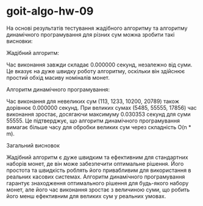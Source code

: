 # goit-algo-hw-09

На основі результатів тестування жадібного алгоритму та алгоритму динамічного програмування для різних сум можна зробити такі висновки:

Жадібний алгоритм:

Час виконання завжди складає 0.000000 секунд, незалежно від суми. Це вказує на дуже швидку роботу алгоритму, оскільки він здійснює простий обхід масиву номіналів монет.


Алгоритм динамічного програмування:

Час виконання для невеликих сум (113, 1233, 10200, 20789) також дорівнює 0.000000 секунд.
При великих сумах (5485, 55555, 17856) час виконання зростає, досягаючи максимуму 0.030353 секунд для суми 55555.
Це підтверджує, що алгоритм динамічного програмування вимагає більше часу для обробки великих сум через складність O(n * m).


Загальний висновок

Жадібний алгоритм є дуже швидким та ефективним для стандартних наборів монет, де він може забезпечити оптимальне рішення. Його простота та швидкість роблять його привабливим для використання в реальних касових системах.
Алгоритм динамічного програмування гарантує знаходження оптимального рішення для будь-якого набору монет, але його час виконання зростає з величиною суми, що робить його менш ефективним для великих сум у реальних умовах.

